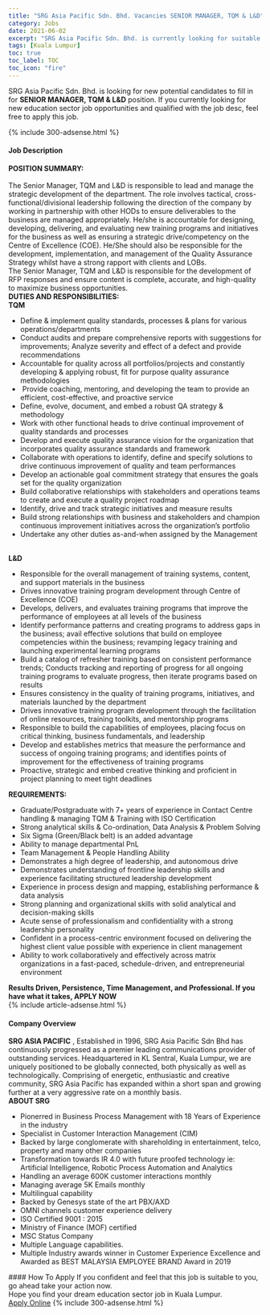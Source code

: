 ```yaml
---
title: "SRG Asia Pacific Sdn. Bhd. Vacancies SENIOR MANAGER, TQM & L&D" 
category: Jobs 
date: 2021-06-02 
excerpt: "SRG Asia Pacific Sdn. Bhd. is currently looking for suitable person to fill in the SENIOR MANAGER, TQM & L&D which positioned at Kuala Lumpur" 
tags: [Kuala Lumpur] 
toc: true 
toc_label: TOC 
toc_icon: "fire" 
--- 
```


<p>SRG Asia Pacific Sdn. Bhd. is looking for new potential candidates to fill in for <b>SENIOR MANAGER, TQM & L&D</b> position. If you currently looking for new education sector job opportunities and qualified with the job desc, feel free to apply this job.
</p>{% include 300-adsense.html %} 
<div><div><h4>Job Description</h4></div><div><div><span><div><div><div><strong>POSITION SUMMARY:</strong></div><div><br>The Senior Manager, TQM and L&amp;D is responsible to lead and manage the strategic development of the department. The role involves tactical, cross-functional/divisional leadership following the direction of the company by working in partnership with other HODs to ensure deliverables to the business are managed appropriately. He/she is accountable for designing, developing, delivering, and evaluating new training programs and initiatives for the business as well as ensuring a strategic drive/competency on the Centre of Excellence (COE). He/She should also be responsible for the development, implementation, and management of the Quality Assurance Strategy whilst have a strong rapport with clients and LOBs.</div><div>The Senior Manager, TQM and L&amp;D is responsible for the development of RFP responses and ensure content is complete, accurate, and high-quality to maximize business opportunities.</div><div><div><strong>DUTIES AND RESPONSIBILITIES:</strong></div><div><strong>TQM</strong></div><ul><li>Define &amp; implement quality standards, processes &amp; plans for various operations/departments</li><li>Conduct audits and prepare comprehensive reports with suggestions for improvements; Analyze severity and effect of a defect and provide recommendations</li><li>Accountable for quality across all portfolios/projects and constantly developing &amp; applying robust, fit for purpose quality assurance methodologies</li><li>&#160;Provide coaching, mentoring, and developing the team to provide an efficient, cost-effective, and proactive service</li><li>Define, evolve, document, and embed a robust QA strategy &amp; methodology</li><li>Work with other functional heads to drive continual improvement of quality standards and processes</li><li>Develop and execute quality assurance vision for the organization that incorporates quality assurance standards and framework</li><li>Collaborate with operations to identify, define and specify solutions to drive continuous improvement of quality and team performances</li><li>Develop an actionable goal commitment strategy that ensures the goals set for the quality organization</li><li>Build collaborative relationships with stakeholders and operations teams to create and execute a quality project roadmap</li><li>Identify, drive and track strategic initiatives and measure results</li><li>Build strong relationships with business and stakeholders and champion continuous improvement initiatives across the organization&#8217;s portfolio</li><li>Undertake any other duties as-and-when assigned by the Management</li></ul><br><strong>L&amp;D</strong><ul><li>Responsible for the overall management of training systems, content, and support materials in the business</li><li>Drives innovative training program development through Centre of Excellence (COE)</li><li>Develops, delivers, and evaluates training programs that improve the performance of employees at all levels of the business</li><li>Identify performance patterns and creating programs to address gaps in the business; avail effective solutions that build on employee competencies within the business; revamping legacy training and launching experimental learning programs</li><li>Build a catalog of refresher training based on consistent performance trends; Conducts tracking and reporting of progress for all ongoing training programs to evaluate progress, then iterate programs based on results</li><li>Ensures consistency in the quality of training programs, initiatives, and materials launched by the department</li><li>Drives innovative training program development through the facilitation of online resources, training toolkits, and mentorship programs</li><li>Responsible to build the capabilities of employees, placing focus on critical thinking, business fundamentals, and leadership</li><li>Develop and establishes metrics that measure the performance and success of ongoing training programs; and identifies points of improvement for the effectiveness of training programs</li><li>Proactive, strategic and embed creative thinking and proficient in project planning to meet tight deadlines</li></ul><div><div><strong>REQUIREMENTS:</strong></div><ul><li>Graduate/Postgraduate with 7+ years of experience in Contact Centre handling &amp; managing TQM &amp; Training with ISO Certification</li><li>Strong analytical skills &amp; Co-ordination, Data Analysis &amp; Problem Solving</li><li>Six Sigma (Green/Black belt) is an added advantage</li><li>Ability to manage departmental PnL</li><li>Team Management &amp; People Handling Ability</li><li>Demonstrates a high degree of leadership, and autonomous drive</li><li>Demonstrates understanding of frontline leadership skills and experience facilitating structured leadership development</li><li>Experience in process design and mapping, establishing performance &amp; data analysis</li><li>Strong planning and organizational skills with solid analytical and decision-making skills</li><li>Acute sense of professionalism and confidentiality with a strong leadership personality</li><li>Confident in a process-centric environment focused on delivering the highest client value possible with experience in client management</li><li>Ability to work collaboratively and effectively across matrix organizations in a fast-paced, schedule-driven, and entrepreneurial environment</li></ul><div><strong>Results Driven, Persistence, Time Management, and Professional. If you have what it takes, APPLY NOW</strong></div></div></div></div></div></span></div></div></div> 
{% include article-adsense.html %} 
<div><div><h4>Company Overview</h4></div><div><div><span><div><div>
<strong>SRG ASIA PACIFIC</strong> ,&#160;Established in 1996, SRG Asia Pacific Sdn Bhd has continuously progressed as a premier leading communications provider of outstanding services. Headquartered in KL Sentral, Kuala Lumpur, we are uniquely positioned to be globally connected, both physically as well as technologically. Comprising of energetic, enthusiastic and creative community, SRG Asia Pacific has expanded within a short span and growing further at a very aggressive rate on a monthly basis.</div>
<div>
<div>
<strong>ABOUT SRG</strong></div>
<ul>
<li>
			Pionerred in Business Process Management with 18 Years of Experience in the industry</li>
<li>
			Specialist in Customer Interaction Management (CIM)</li>
<li>
			Backed by large conglomerate with shareholding in entertainment, telco, property and many other companies</li>
<li>
			Transformation towards IR 4.0 with future proofed technology ie: Artificial Intelligence, Robotic Process Automation and Analytics</li>
<li>
			Handling an average 600K customer interactions monthly</li>
<li>
			Managing average 5K Emails monthly</li>
<li>
			Multilingual capability</li>
<li>
			Backed by Genesys state of the art PBX/AXD</li>
<li>
			OMNI channels customer experience delivery</li>
<li>
			ISO Certified 9001 : 2015</li>
<li>
			Ministry of Finance (MOF) certified</li>
<li>
			MSC Status Company</li>
<li>
			Multiple Language capabilities.&#160;</li>
<li>
			Multiple Industry awards winner in Customer Experience Excellence and Awarded as BEST MALAYSIA EMPLOYEE BRAND Award in 2019</li>
</ul>
</div></div></span></div></div></div> 
#### How To Apply 
If you confident and feel that this job is suitable to you, go ahead take your action now. <br/> 
Hope you find your dream education sector job in Kuala Lumpur. <br/> 
<a href="https://www.jobstreet.com.my/en/job/senior-manager-tqm-l-d-4580362?jobId=jobstreet-my-job-4580362" class="btn btn--info" target="_blank" rel="nofollow noopenner">Apply Online</a> 
{% include 300-adsense.html %} 
